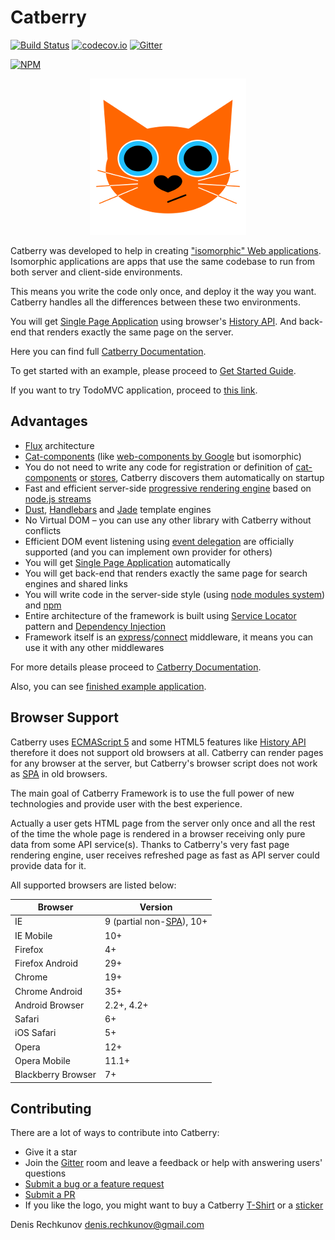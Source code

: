 # Catberry

[![Build Status](https://travis-ci.org/catberry/catberry.png?branch=master)](https://travis-ci.org/catberry/catberry) [![codecov.io](http://codecov.io/github/catberry/catberry/coverage.svg?branch=master)](http://codecov.io/github/catberry/catberry?branch=master)
[![Gitter](https://badges.gitter.im/Join%20Chat.svg)](https://gitter.im/catberry/catberry?utm_source=badge&utm_medium=badge&utm_campaign=pr-badge&utm_content=body_badge)

[![NPM](https://nodei.co/npm/catberry.png)](https://nodei.co/npm/catberry/)

<p align="center">
  <img src="https://raw.githubusercontent.com/catberry/catberry/master/docs/images/logo.png" />
</p>

Catberry was developed to help in creating ["isomorphic" Web applications](https://github.com/catberry/catberry/blob/7.0.1/docs/index.md#isomorphic-applications).
Isomorphic applications are apps that use the same codebase to run from both
server and client-side environments.

This means you write the code only once, and deploy it the way you want.
Catberry handles all the differences between these two environments.

You will get
[Single Page Application](http://en.wikipedia.org/wiki/Single-page_application) 
using browser's
[History API](https://developer.mozilla.org/en-US/docs/Web/Guide/API/DOM/Manipulating_the_browser_history).
And back-end that renders exactly the same page on the server.

Here you can find full
[Catberry Documentation](https://github.com/catberry/catberry/blob/7.0.1/docs/index.md).

To get started with an example, please proceed to
[Get Started Guide](https://github.com/catberry/catberry/blob/7.0.1/docs/index.md#get-started).

If you want to try TodoMVC application, proceed to [this link](https://github.com/catberry/catberry-todomvc).

## Advantages
* [Flux](https://github.com/catberry/catberry/blob/7.0.1/docs/index.md#flux) architecture
* [Cat-components](https://github.com/catberry/catberry/blob/7.0.1/docs/index.md#cat-components) (like [web-components by Google](http://webcomponents.org/) but isomorphic)
* You do not need to write any code for registration or definition of
[cat-components](https://github.com/catberry/catberry/blob/7.0.1/docs/index.md#cat-components) or
[stores](https://github.com/catberry/catberry/blob/7.0.1/docs/index.md#stores),
Catberry discovers them automatically on startup
* Fast and efficient server-side [progressive rendering engine](http://www.phpied.com/progressive-rendering-via-multiple-flushes/) based on
[node.js streams](http://nodejs.org/api/stream.html#stream_api_for_stream_implementors)
* [Dust](https://github.com/catberry/catberry-dust),
[Handlebars](https://github.com/catberry/catberry-handlebars) and
[Jade](https://github.com/catberry/catberry-jade) template engines
* No Virtual DOM – you can use any other library with Catberry without conflicts
* Efficient DOM event listening using [event delegation](http://davidwalsh.name/event-delegate)
are officially supported (and you can implement own provider for others)
* You will get [Single Page Application](http://en.wikipedia.org/wiki/Single_Page_Application)
automatically
* You will get back-end that renders exactly the same page for search engines
and shared links
* You will write code in the server-side style
(using [node modules system](http://nodejs.org/api/modules.html#modules_modules)) and [npm](https://www.npmjs.org/)
* Entire architecture of the framework is built using
[Service Locator](https://github.com/catberry/catberry/blob/7.0.1/docs/index.md#service-locator)
pattern and 
[Dependency Injection](https://github.com/catberry/catberry/blob/7.0.1/docs/index.md#dependency-injection)
* Framework itself is an
[express](https://github.com/visionmedia/express)/[connect](https://github.com/senchalabs/connect) 
middleware, it means you can use it with any other middlewares

For more details please proceed to [Catberry Documentation](https://github.com/catberry/catberry/blob/7.0.1/docs/index.md).

Also, you can see [finished example application](https://github.com/catberry/catberry-cli/tree/master/templates/example).

## Browser Support
Catberry uses [ECMAScript 5](http://www.ecma-international.org/ecma-262/5.1/) 
and some HTML5 features like [History API](https://developer.mozilla.org/en-US/docs/Web/Guide/API/DOM/Manipulating_the_browser_history)
therefore it does not support old browsers at all. Catberry can render pages
for any browser at the server, but Catberry's browser script does not work
as [SPA](http://en.wikipedia.org/wiki/Single-page_application) in old browsers.

The main goal of Catberry Framework is to use the full power of new technologies
and provide user with the best experience.

Actually a user gets HTML page from the server only once and all the rest of the time
the whole page is rendered in a browser receiving only pure data from some
API service(s). Thanks to Catberry's very fast page rendering engine, 
user receives refreshed page as fast as API server could provide data for it.

All supported browsers are listed below:

| Browser			| Version		|
|-------------------|---------------|
| IE				| 9 (partial non-[SPA](http://en.wikipedia.org/wiki/Single-page_application)), 10+	|
| IE Mobile			| 10+			|
| Firefox 			| 4+			|
| Firefox Android	| 29+			|
| Chrome			| 19+			|
| Chrome Android	| 35+			|
| Android Browser	| 2.2+, 4.2+	|
| Safari			| 6+			|
| iOS Safari		| 5+			|
| Opera				| 12+			|
| Opera Mobile		| 11.1+			|
| Blackberry Browser| 7+			|

## Contributing

There are a lot of ways to contribute into Catberry:

* Give it a star
* Join the [Gitter](https://gitter.im/catberry/catberry) room and leave a feedback or help with answering users' questions
* [Submit a bug or a feature request](https://github.com/catberry/catberry/issues)
* [Submit a PR](https://github.com/catberry/catberry/blob/7.0.1/CONTRIBUTING.md)
* If you like the logo, you might want to buy a Catberry [T-Shirt](http://www.redbubble.com/people/catberryjs/works/14439373-catberry-js-framework-logo?p=t-shirt) or a [sticker](http://www.redbubble.com/people/catberryjs/works/14439373-catberry-js-framework-logo?p=sticker)

Denis Rechkunov <denis.rechkunov@gmail.com>